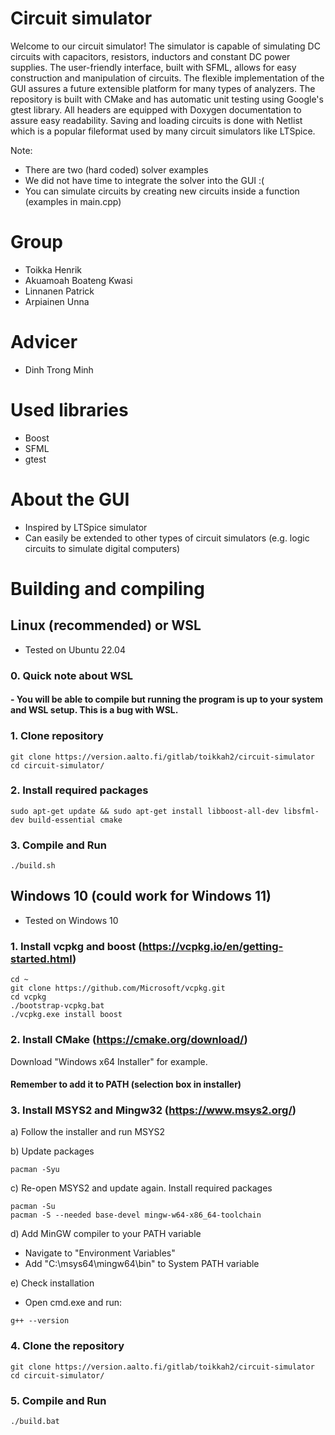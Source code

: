 # Circuit simulator

Welcome to our circuit simulator! The simulator is capable of simulating DC circuits with capacitors, resistors, inductors and constant DC power supplies. The user-friendly interface, built with SFML, allows for easy construction and manipulation of circuits. The flexible implementation of the GUI assures a future extensible platform for many types of analyzers. The repository is built with CMake and has automatic unit testing using Google's gtest library. All headers are equipped with Doxygen documentation to assure easy readability. Saving and loading circuits is done with Netlist which is a popular fileformat used by many circuit simulators like LTSpice.

Note:
- There are two (hard coded) solver examples
- We did not have time to integrate the solver into the GUI :(
- You can simulate circuits by creating new circuits inside a function (examples in main.cpp)


# Group
- Toikka Henrik
- Akuamoah Boateng Kwasi
- Linnanen Patrick
- Arpiainen Unna

# Advicer
- Dinh Trong Minh

# Used libraries
- Boost
- SFML
- gtest


# About the GUI
- Inspired by LTSpice simulator
- Can easily be extended to other types of circuit simulators (e.g. logic circuits to simulate digital computers)

# Building and compiling

## Linux (recommended) or WSL

- Tested on Ubuntu 22.04

### 0. Quick note about WSL
#### - You will be able to compile but running the program is up to your system and WSL setup. This is a bug with WSL.

### 1. Clone repository

```
git clone https://version.aalto.fi/gitlab/toikkah2/circuit-simulator
cd circuit-simulator/
```

### 2. Install required packages

```
sudo apt-get update && sudo apt-get install libboost-all-dev libsfml-dev build-essential cmake
```

### 3. Compile and Run
```
./build.sh
```

## Windows 10 (could work for Windows 11)

- Tested on Windows 10

### 1. Install vcpkg and boost (https://vcpkg.io/en/getting-started.html)

```
cd ~
git clone https://github.com/Microsoft/vcpkg.git
cd vcpkg
./bootstrap-vcpkg.bat
./vcpkg.exe install boost
```

### 2. Install CMake (https://cmake.org/download/)

Download "Windows x64 Installer" for example.

#### Remember to add it to PATH (selection box in installer)

### 3. Install MSYS2 and Mingw32 (https://www.msys2.org/)

a) Follow the installer and run MSYS2

b) Update packages

```
pacman -Syu
```

c) Re-open MSYS2 and update again. Install required packages

```
pacman -Su
pacman -S --needed base-devel mingw-w64-x86_64-toolchain
```

d) Add MinGW compiler to your PATH variable
- Navigate to "Environment Variables"
- Add "C:\msys64\mingw64\bin" to System PATH variable

e) Check installation

- Open cmd.exe and run:

```
g++ --version
```

### 4. Clone the repository

```
git clone https://version.aalto.fi/gitlab/toikkah2/circuit-simulator
cd circuit-simulator/
```

### 5. Compile and Run

```
./build.bat
```
